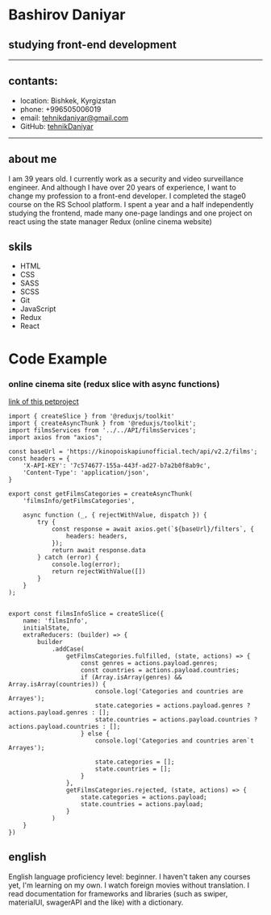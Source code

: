 # Bashirov Daniyar 
## studying front-end development 

--------------------------------------------------
## contants:
- location: Bishkek, Kyrgizstan
- phone: +996505006019
- email: tehnikdaniyar@gmail.com
- GitHub: [tehnikDaniyar](https://github.com/tehnikDaniyar) 
--------------------------------------------------
## about me
I am 39 years old. I currently work as a security and video surveillance engineer. And although I have over 20 years of experience, I want to change my profession to a front-end developer. I completed the stage0 course on the RS School platform. 
I spent a year and a half independently studying the frontend, made many one-page landings and one project on react using the state manager Redux (online cinema website)
## skils
- HTML
- CSS
- SASS
- SCSS
- Git
- JavaScript
- Redux
- React
# Code Example
### online cinema site (redux slice with async functions)
[link of this petproject](http://daniyardev.atwebpages.com/)
```
import { createSlice } from '@reduxjs/toolkit'
import { createAsyncThunk } from '@reduxjs/toolkit';
import filmsServices from '../../API/filmsServices';
import axios from "axios";

const baseUrl = 'https://kinopoiskapiunofficial.tech/api/v2.2/films';
const headers = {
	'X-API-KEY': '7c574677-155a-443f-ad27-b7a2b0f8ab9c',
	'Content-Type': 'application/json',
}

export const getFilmsCategories = createAsyncThunk(
	'filmsInfo/getFilmsCategories',

	async function (_, { rejectWithValue, dispatch }) {
		try {
			const response = await axios.get(`${baseUrl}/filters`, {
				headers: headers,
			});
			return await response.data
		} catch (error) {
			console.log(error);
			return rejectWithValue([])
		}
	}
);


export const filmsInfoSlice = createSlice({
	name: 'filmsInfo',
	initialState,
	extraReducers: (builder) => {
		builder
			.addCase(
				getFilmsCategories.fulfilled, (state, actions) => {
					const genres = actions.payload.genres;
					const countries = actions.payload.countries;
					if (Array.isArray(genres) && Array.isArray(countries)) {
						console.log('Categories and countries are Arrayes');
						state.categories = actions.payload.genres ? actions.payload.genres : [];
						state.countries = actions.payload.countries ? actions.payload.countries : [];
					} else {
						console.log('Categories and countries aren`t Arrayes');

						state.categories = [];
						state.countries = [];
					}
				},
				getFilmsCategories.rejected, (state, actions) => {
					state.categories = actions.payload;
					state.countries = actions.payload;
				}
			)
	}
})

```
## english

English language proficiency level: beginner. 
I haven't taken any courses yet, I'm learning on my own. I watch foreign movies without translation. I read documentation for frameworks and libraries (such as swiper, materialUI, swagerAPI and the like) with a dictionary.

